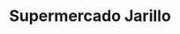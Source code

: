 ---
title: "Supermercado Jarillo"
url: /san-martin-del-tesorillo/supermercado-jarillo/
shop: supermercado
---